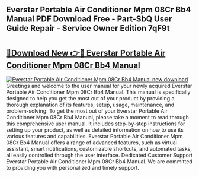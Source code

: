 ## Everstar Portable Air Conditioner Mpm 08Cr Bb4 Manual PDF Download Free - Part-SbQ User Guide Repair - Service Owner Edition 7qF9t

# <h2><a href="http://bc6724.oget.top/?id=Everstar+Portable+Air+Conditioner+Mpm+08Cr+Bb4+Manual">🔗Download New 👉🔴 Everstar Portable Air Conditioner Mpm 08Cr Bb4 Manual</a></h2>

[![Everstar Portable Air Conditioner Mpm 08Cr Bb4 Manual new download](https://i.imgur.com/5g1atiW.png)](http://bc6724.oget.top/?id=Everstar+Portable+Air+Conditioner+Mpm+08Cr+Bb4+Manual)
Greetings and welcome to the user manual for your newly acquired Everstar Portable Air Conditioner Mpm 08Cr Bb4 Manual. This manual is specifically designed to help you get the most out of your product by providing a thorough explanation of its features, setup, usage, maintenance, and problem-solving. To get the most out of your Everstar Portable Air Conditioner Mpm 08Cr Bb4 Manual, please take a moment to read through this comprehensive user manual. It includes step-by-step instructions for setting up your product, as well as detailed information on how to use its various features and capabilities. Everstar Portable Air Conditioner Mpm 08Cr Bb4 Manual offers a range of advanced features, such as virtual assistant, smart notifications, customizable shortcuts, and automated tasks, all easily controlled through the user interface. Dedicated Customer Support Everstar Portable Air Conditioner Mpm 08Cr Bb4 Manual. We are committed to providing you with personalized and timely support.
